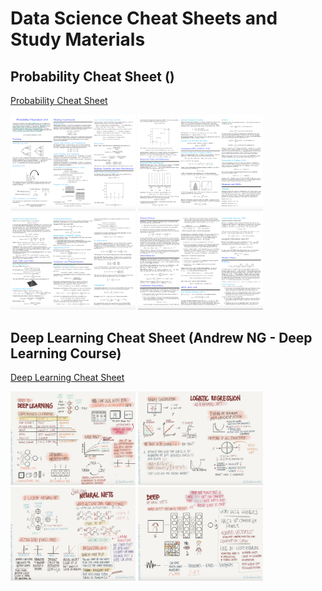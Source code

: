 # Data Science Cheat Sheets and Study Materials

## Probability Cheat Sheet ()
[Probability Cheat Sheet](materials/ProbabilityCheatSheet.pdf "Probability Notes")

<img src="images/p-1.png" width="200"/> <img src="images/p-2.png" width="200"/> 
<img src="images/p-3.png" width="200"/> <img src="images/p-4.png" width="200"/> 

## Deep Learning Cheat Sheet (Andrew NG - Deep Learning Course)
[Deep Learning Cheat Sheet](materials/DeepLearningNotes.pdf "Deep Learning Notes")

<img src="images/dl-1.png" width="200"/> <img src="images/dl-2.png" width="200"/> 
<img src="images/dl-3.png" width="200"/> <img src="images/dl-4.png" width="200"/> 
